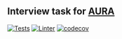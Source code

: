 ## Interview task for [AURA](https://auradevices.io)

[![Tests](https://github.com/gvencadze/interview-task/actions/workflows/go.yml/badge.svg)](https://github.com/gvencadze/interview-task/actions/workflows/go.yml)
[![Linter](https://github.com/gvencadze/interview-task/actions/workflows/lint.yml/badge.svg)](https://github.com/gvencadze/interview-task/actions/workflows/lint.yml)
[![codecov](https://codecov.io/gh/gvencadze/interview-task/branch/main/graph/badge.svg?token=R5VL7W30OO)](https://codecov.io/gh/gvencadze/interview-task)
